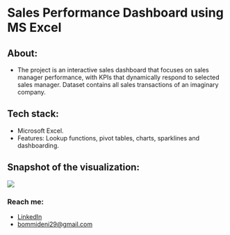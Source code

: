 # Sales Performance Dashboard using MS Excel

## About:
-  The project is an interactive sales dashboard that focuses on sales manager performance, with KPIs that dynamically respond to selected sales manager. Dataset contains all sales transactions of an imaginary company.

## Tech stack:
- Microsoft Excel.
- Features: Lookup functions, pivot tables, charts, sparklines and dashboarding.

## Snapshot of the visualization:
![](https://github.com/harishkumar-b/SalesPerformanceDashboard/blob/main/images/DashSnap.jpg)

### Reach me: 
- [LinkedIn](https://www.linkedin.com/in/harish-kumar-bommadene/) 
- [bommideni29@gmail.com](mailto:bommideni29@gmail.com)
